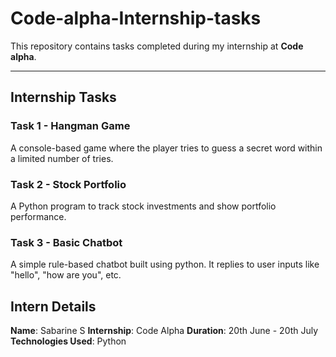 # Code-alpha-Internship-tasks

This repository contains tasks completed during my internship at **Code alpha**.

----

## Internship Tasks

### Task 1 - Hangman Game
A console-based game where the player tries to guess a secret word within a limited number of tries.

### Task 2 - Stock Portfolio
A Python program to track stock investments and show portfolio performance.

### Task 3 - Basic Chatbot
A simple rule-based chatbot built using python. It replies to user inputs like "hello", "how are you", etc.

## Intern Details
**Name**: Sabarine S
**Internship**: Code Alpha
**Duration**: 20th June - 20th July
**Technologies Used**: Python
